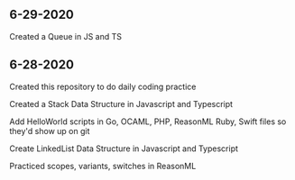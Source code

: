 ## 6-29-2020

Created a Queue in JS and TS

## 6-28-2020

Created this repository to do daily coding practice

Created a Stack Data Structure in Javascript and Typescript

Add HelloWorld scripts in Go, OCAML, PHP, ReasonML Ruby, Swift files so they'd show up on git

Create LinkedList Data Structure in Javascript and Typescript

Practiced scopes, variants, switches in ReasonML
